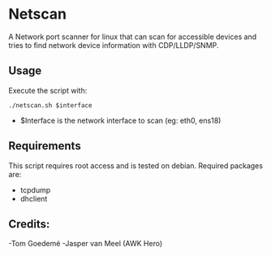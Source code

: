# Netscan

A Network port scanner for linux that can scan for accessible devices and tries to find network device information with CDP/LLDP/SNMP.

## Usage

Execute the script with:

    ./netscan.sh $interface

- $Interface is the network interface to scan (eg: eth0, ens18)

## Requirements

This script requires root access and is tested on debian.
Required packages are:

- tcpdump
- dhclient

## Credits:

-Tom Goedemé
-Jasper van Meel (AWK Hero)
